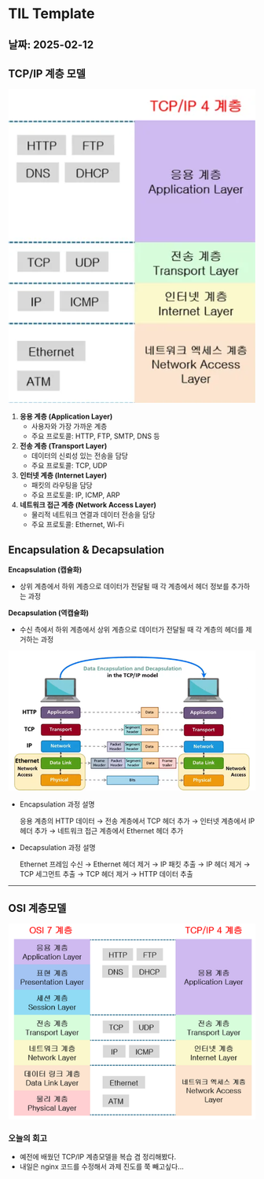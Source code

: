 # TIL Template

## 날짜: 2025-02-12

## TCP/IP 계층 모델

![tcp/ip](../../Template/250212image1.png)

1. **응용 계층 (Application Layer)**
    - 사용자와 가장 가까운 계층
    - 주요 프로토콜: HTTP, FTP, SMTP, DNS 등
2. **전송 계층 (Transport Layer)**
    - 데이터의 신뢰성 있는 전송을 담당
    - 주요 프로토콜: TCP, UDP
3. **인터넷 계층 (Internet Layer)**
    - 패킷의 라우팅을 담당
    - 주요 프로토콜: IP, ICMP, ARP
4. **네트워크 접근 계층 (Network Access Layer)**
    - 물리적 네트워크 연결과 데이터 전송을 담당
    - 주요 프로토콜: Ethernet, Wi-Fi

## Encapsulation & Decapsulation

**Encapsulation (캡슐화)**

- 상위 계층에서 하위 계층으로 데이터가 전달될 때 각 계층에서 헤더 정보를 추가하는 과정

**Decapsulation (역캡슐화)**

- 수신 측에서 하위 계층에서 상위 계층으로 데이터가 전달될 때 각 계층의 헤더를 제거하는 과정

![capsulation](../../Template/250212image2.png)

- Encapsulation 과정 설명
    
    응용 계층의 HTTP 데이터 → 전송 계층에서 TCP 헤더 추가 → 인터넷 계층에서 IP 헤더 추가 → 네트워크 접근 계층에서 Ethernet 헤더 추가
    
- Decapsulation 과정 설명
    
    Ethernet 프레임 수신 → Ethernet 헤더 제거 → IP 패킷 추출 → IP 헤더 제거 → TCP 세그먼트 추출 → TCP 헤더 제거 → HTTP 데이터 추출
    

---

## OSI 계층모델
![osi](../../Template/250212image3.png)


### 오늘의 회고
- 예전에 배웠던 TCP/IP 계층모델을 복습 겸 정리해봤다.
- 내일은 nginx 코드를 수정해서 과제 진도를 쭉 빼고싶다...
